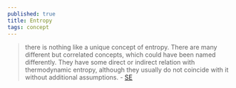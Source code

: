 ```yaml
---
published: true
title: Entropy
tags: concept
---
```

> there is nothing like a unique concept of entropy. There are many different but correlated concepts, which could have been named differently. They have some direct or indirect relation with thermodynamic entropy, although they usually do not coincide with it without additional assumptions. - [SE](https://physics.stackexchange.com/questions/606722/i-have-problem-understanding-entropy-because-of-some-contrary-examples)

